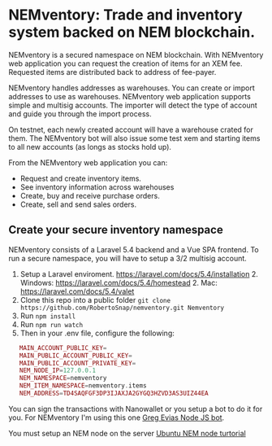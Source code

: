 # NEMventory: Trade and inventory system backed on NEM blockchain.

NEMventory is a secured namespace on NEM blockchain. With NEMventory web application you can request the creation of items for an XEM fee. Requested items are distributed back to address of fee-payer. 

NEMventory handles addresses as warehouses. You can create or import addresses to use as warehouses. NEMventory web application supports simple and multisig accounts. The importer will detect the type of account and guide you through the import process. 

On testnet, each newly created account will have a warehouse crated for them. The NEMventory bot will also issue some test xem and starting items to all new accounts (as longs as stocks hold up).

From the NEMventory web application you can:
- Request and create inventory items.
- See inventory information across warehouses
- Create, buy and receive purchase orders.
- Create, sell and send sales orders. 

## Create your secure inventory namespace
NEMventory consists of a Laravel 5.4 backend and a Vue SPA frontend. To run a secure namespace, you will have to setup a 3/2 multisig account.

1. Setup a Laravel enviroment. https://laravel.com/docs/5.4/installation 
   2. Windows: https://laravel.com/docs/5.4/homestead
   2. Mac: https://laravel.com/docs/5.4/valet
1. Clone this repo into a public folder ```git clone https://github.com/RobertoSnap/nemventory.git Nemventory```
1. Run ```npm install```
1. Run ```npm run watch```
1. Then in your .env file, configure the following:

```PHP MAIN_ACCOUNT_ADDRESS=
   MAIN_ACCOUNT_PUBLIC_KEY=
   MAIN_PUBLIC_ACCOUNT_PUBLIC_KEY=
   MAIN_PUBLIC_ACCOUNT_PRIVATE_KEY=
   NEM_NODE_IP=127.0.0.1
   NEM_NAMESPACE=nemventory
   NEM_ITEM_NAMESPACE=nemventory.items
   NEM_ADDRESS=TD4SAQFGF3DP3IJAXJA2GYGQ3HZVD3AS3UIZ44EA
```

You can sign the transactions with Nanowallet or you setup a bot to do it for you. For NEMventory I'm using this one [Greg Evias Node JS bot](https://github.com/evias/nem-nodejs-bot).

You must setup an NEM node on the server [Ubuntu NEM node turtorial](https://blog.nem.io/ubuntu-installation-guide-standalone/)